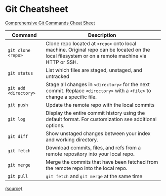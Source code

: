# Git Cheatsheet

[ Comprehensive Git Commands Cheat Sheet](https://www.atlassian.com/git/tutorials/atlassian-git-cheatsheet)


| Command | Description |
|--|--|
| `git clone <repo>` | Clone repo located at `<repo>` onto local machine. Original repo can be located on the local filesystem or on a remote machine via HTTP or SSH. |`git clone https://github.com/AdaGold/tdd-exercise.git`|
|`git status`| List which files are staged, unstaged, and untracked |
|`git add <directory>`| Stage all changes in `<directory>` for the next commit. Replace `<directory>` with a `<file>` to change a specific file. |
| `git push`| Update the remote repo with the local commits |
|`git log`| Display the entire commit history using the default format. For customization see additional options. |
|`git diff`| Show unstaged changes between your index and working directory. |
| `git fetch` | Download commits, files, and refs from a remote repository into your local repo. |
| `git merge` | Merge the commits that have been fetched from the remote repo into the local repo. |
| `git pull` | `git fetch` and `git merge` at the same time |

[(source)](https://www.atlassian.com/git/tutorials/atlassian-git-cheatsheet)